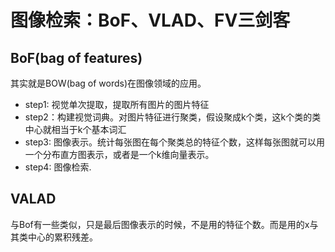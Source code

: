 # 图像检索：BoF、VLAD、FV三剑客


## BoF(bag of features)
其实就是BOW(bag of words)在图像领域的应用。
* step1: 视觉单次提取，提取所有图片的图片特征
* step2：构建视觉词典。对图片特征进行聚类，假设聚成k个类，这k个类的类中心就相当于k个基本词汇
* step3: 图像表示。统计每张图在每个聚类总的特征个数，这样每张图就可以用一个分布直方图表示，或者是一个k维向量表示。
* step4: 图像检索.


## VALAD
与Bof有一些类似，只是最后图像表示的时候，不是用的特征个数。而是用的x与其类中心的累积残差。